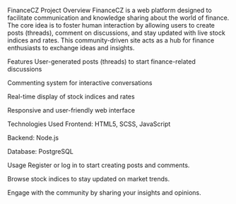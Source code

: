 FinanceCZ
Project Overview
FinanceCZ is a web platform designed to facilitate communication and knowledge sharing about the world of finance. The core idea is to foster human interaction by allowing users to create posts (threads), comment on discussions, and stay updated with live stock indices and rates. This community-driven site acts as a hub for finance enthusiasts to exchange ideas and insights.

Features
User-generated posts (threads) to start finance-related discussions

Commenting system for interactive conversations

Real-time display of stock indices and rates

Responsive and user-friendly web interface

Technologies Used
Frontend: HTML5, SCSS, JavaScript

Backend: Node.js

Database: PostgreSQL

Usage
Register or log in to start creating posts and comments.

Browse stock indices to stay updated on market trends.

Engage with the community by sharing your insights and opinions.

